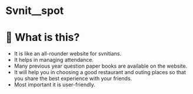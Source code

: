 # Svnit__spot

# 🤔 What is this?
- It is like an all-rounder website for svnitians.
- It helps in managing attendance.
- Many previous year question paper books are available on the website.
- It will help you in choosing a good restaurant and outing places so that you share the best experience with your friends.
- Most important it is user-friendly.